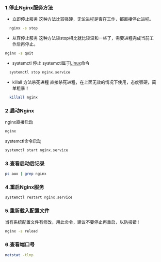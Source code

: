 ### 1.停止Nginx服务方法

- 立即停止服务
  这种方法比较强硬，无论进程是否在工作，都直接停止进程。

```bash
  nginx -s stop
```

- 从容停止服务
  这种方法较stop相比就比较温和一些了，需要进程完成当前工作后再停止。

```bash
nginx -s quit
```

- systemctl 停止
  systemctl属于[Linux](https://so.csdn.net/so/search?from=pc_blog_highlight&q=Linux)命令

```bash
  systemctl stop nginx.service
```

- killall 方法杀死进程
  直接杀死进程，在上面无效的情况下使用，态度强硬，简单粗暴！

```bash
  killall nginx
```

### 2.启动Nginx

nginx直接启动

```bash
nginx
```

systemctl命令启动

```bash
systemctl start nginx.service
```

### 3.查看启动后记录

```bash
ps aux | grep nginx
```

### 4.重启Nginx服务

```bash
systemctl restart nginx.service
```

### 5.重新载入配置文件

当有系统配置文件有修改，用此命令，建议不要停止再重启，以防报错！

```bash
nginx -s reload
```

### 6.查看端口号

```bash
netstat -tlnp
```